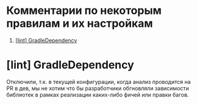 # Комментарии по некоторым правилам и их настройкам

1. [[lint] GradleDependency](#GradleDependency)


# <a name='GradleDependency'>[lint] GradleDependency</a>
Отключили, т.к. в текущей конфигурации, когда анализ проводится на PR в дев, мы не хотим что бы разработчики обгновляли зависимости библиотек в рамках реализации каких-либо фичей или правки багов.
